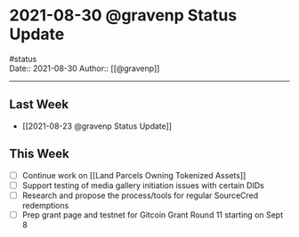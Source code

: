 # 2021-08-30 @gravenp Status Update
#status  
Date:: 2021-08-30
Author:: [[@gravenp]]  

---

## Last Week
- [[2021-08-23 @gravenp Status Update]]

## This Week
- [ ] Continue work on [[Land Parcels Owning Tokenized Assets]]
- [ ] Support testing of media gallery initiation issues with certain DIDs
- [ ] Research and propose the process/tools for regular SourceCred redemptions 
- [ ] Prep grant page and testnet for Gitcoin Grant Round 11 starting on Sept 8